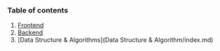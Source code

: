 ### Table of contents

1. [Frontend](Frontend/index.md)
2. [Backend](Backend/index.md)
3. [Data Structure & Algorithms](Data Structure & Algorithm/index.md)

